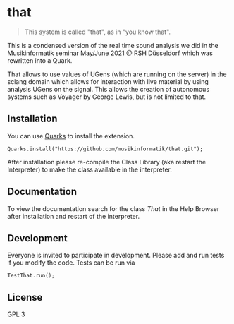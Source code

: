 # that

> This system is called "that", as in "you know that".

This is a condensed version of the real time sound analysis we did in the Musikinformatik seminar May/June 2021 @ RSH Düsseldorf which was rewritten into a Quark.

That allows to use values of UGens (which are running on the server) in the sclang domain which allows for interaction with live material by using analysis UGens on the signal.
This allows the creation of autonomous systems such as Voyager by George Lewis, but is not limited to that.

## Installation

You can use [Quarks](https://doc.sccode.org/Guides/UsingQuarks.html) to
install the extension.

```supercollider
Quarks.install("https://github.com/musikinformatik/that.git");
```

After installation please re-compile the Class Library (aka restart the
Interpreter) to make the class available in the interpreter.

## Documentation

To view the documentation search for the class *That* in
the Help Browser after installation and restart of the interpreter.

## Development

Everyone is invited to participate in development.
Please add and run tests if you modify the code.
Tests can be run via

```supercollider
TestThat.run();
```

## License

GPL 3
